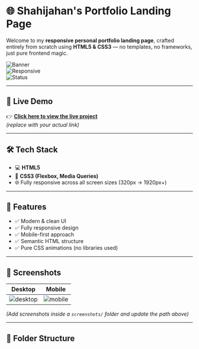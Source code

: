 # 🌐 Shahijahan's Portfolio Landing Page

Welcome to my **responsive personal portfolio landing page**, crafted entirely from scratch using **HTML5 & CSS3** — no templates, no frameworks, just pure frontend magic.

![Banner](https://img.shields.io/badge/Built%20With-HTML%20%7C%20CSS-blueviolet?style=for-the-badge)  
![Responsive](https://img.shields.io/badge/Responsive-Yes-success?style=for-the-badge)  
![Status](https://img.shields.io/badge/Live-Available-brightgreen?style=for-the-badge)

---

## 🚀 Live Demo

👉 **[Click here to view the live project](https://your-username.github.io/your-repo-name/)**  
*(replace with your actual link)*

---

## 🛠️ Tech Stack

- 💻 **HTML5**
- 🎨 **CSS3 (Flexbox, Media Queries)**
- 🌐 Fully responsive across all screen sizes (320px → 1920px+)

---

## 🎯 Features

- ✅ Modern & clean UI
- ✅ Fully responsive design
- ✅ Mobile-first approach
- ✅ Semantic HTML structure
- ✅ Pure CSS animations (no libraries used)

---

## 📸 Screenshots

| Desktop | Mobile |
|--------|--------|
| ![desktop](./screenshots/desktop-preview.png) | ![mobile](./screenshots/mobile-preview.png) |

*(Add screenshots inside a `screenshots/` folder and update the path above)*

---

## 📁 Folder Structure

